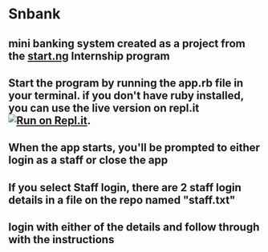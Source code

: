 # Snbank
## mini banking system created as a project from the [start.ng](https://www.start.ng) Internship program
## Start the program by running the app.rb file in your terminal. if you don't have ruby installed, you can use the live version on repl.it [![Run on Repl.it](https://repl.it/badge/github/Sahmie/snbank)](https://repl.it/github/Sahmie/snbank).
## When the app starts, you'll be prompted to either login as a staff or close the app
## If you select Staff login, there are 2 staff login details in a file on the repo named "staff.txt"
## login with either of the details and follow through with the instructions
